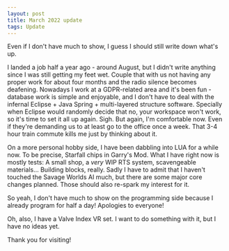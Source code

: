 ```yaml
---
layout: post
title: March 2022 update
tags: Update
---
```


Even if I don't have much to show, I guess I should still write down what's up.

I landed a job half a year ago - around August, but I didn't write anything since I was still getting my feet wet. Couple that with us not having any proper work for about four months and the radio silence becomes deafening.
Nowadays I work at a GDPR-related area and it's been fun - database work is simple and enjoyable, and I don't have to deal with the infernal Eclipse + Java Spring + multi-layered structure software. Specially when Eclipse would randomly decide that no, your workspace won't work, so it's time to set it all up again. Sigh.
But again, I'm comfortable now. Even if they're demanding us to at least go to the office once a week. That 3-4 hour train commute kills me just by thinking about it.

On a more personal hobby side, I have been dabbling into LUA for a while now. To be precise, Starfall chips in Garry's Mod. What I have right now is mostly tests: A small shop, a *very* WIP RTS system, scavengeable materials... Building blocks, really. Sadly I have to admit that I haven't touched the Savage Worlds AI much, but there are some major core changes planned. Those should also re-spark my interest for it.

So yeah, I don't have much to show on the programming side because I already program for half a day! Apologies to everyone!

Oh, also, I have a Valve Index VR set. I want to do something with it, but I have no ideas yet.

Thank you for visiting!
